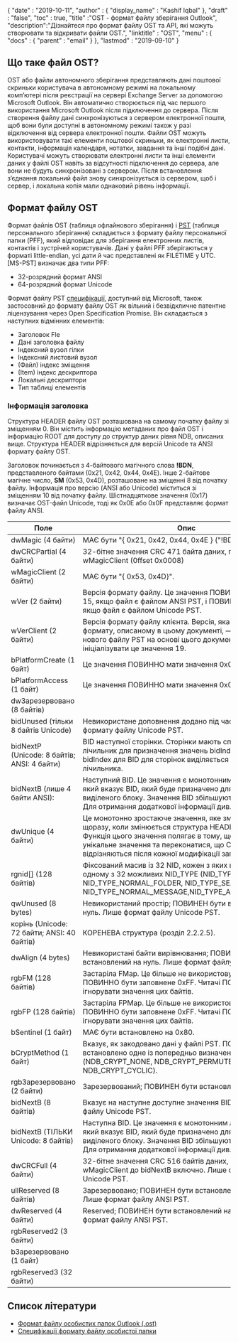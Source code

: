 {
  "date" : "2019-10-11",
  "author" : {
    "display_name" : "Kashif Iqbal"
},
  "draft" : "false",
  "toc" : true,
  "title" :"OST - формат файлу зберігання Outlook",
  "description":"Дізнайтеся про формат файлу OST та API, які можуть створювати та відкривати файли OST.",
  "linktitle" : "OST",
  "menu" : {
    "docs" : {
      "parent" : "email"
}
},
  "lastmod" : "2019-09-10"
}

## Що таке файл OST?

OST або файли автономного зберігання представляють дані поштової скриньки користувача в автономному режимі на локальному комп’ютері після реєстрації на сервері Exchange Server за допомогою Microsoft Outlook. Він автоматично створюється під час першого використання Microsoft Outlook після підключення до сервера. Після створення файлу дані синхронізуються з сервером електронної пошти, щоб вони були доступні в автономному режимі також у разі відключення від сервера електронної пошти. Файли OST можуть використовувати такі елементи поштової скриньки, як електронні листи, контакти, інформація календаря, нотатки, завдання та інші подібні дані. Користувачі можуть створювати електронні листи та інші елементи даних у файлі OST навіть за відсутності підключення до сервера, але вони не будуть синхронізовані з сервером. Після встановлення з’єднання локальний файл знову синхронізується із сервером, щоб і сервер, і локальна копія мали однаковий рівень інформації.

## Формат файлу OST

Формат файлів OST (таблиця офлайнового зберігання) і [PST](/uk/email/pst/) (таблиця персонального зберігання) складається з формату файлу персональної папки (PFF), який відповідає для зберігання електронних листів, контактів і зустрічей користувачів. Дані у файлі PFF зберігаються у форматі little-endian, усі дати й час представлені як FILETIME у UTC. [MS-PST] визначає два типи PFF:

* 32-розрядний формат ANSI
* 64-розрядний формат Unicode

Формат файлу PST [специфікації](https://learn.microsoft.com/en-us/openspecs/office_file_formats/ms-pst/141923d5-15ab-4ef1-a524-6dce75aae546), доступний від Microsoft, також застосовний до формату файлу OST як вільний і безвідкличне патентне ліцензування через Open Specification Promise. Він складається з наступних відмінних елементів:

* Заголовок Fle
* Дані заголовка файлу
* Індексний вузол гілки
* Індексний листовий вузол
* (Файл) індекс зміщення
* (Item) індекс дескриптора
* Локальні дескриптори
* Тип таблиці елементів

### Інформація заголовка

Структура HEADER файлу OST розташована на самому початку файлу зі зміщенням 0. Він містить інформацію метаданих про файл OST і інформацію ROOT для доступу до структур даних рівня NDB, описаних вище. Структура HEADER відрізняється для версій Unicode та ANSI формату файлу OST.

Заголовок починається з 4-байтового магічного слова **!BDN**, представленого байтами (0x21, 0x42, 0x44, 0x4E). Інше 2-байтове магічне число, **SM** (0x53, 0x4D), розташоване на зміщенні 8 від початку файлу. Інформація про версію (ANSI або Unicode) міститься зі зміщенням 10 від початку файлу. Шістнадцяткове значення (0x17) визначає OST-файл Unicode, тоді як 0x0E або 0x0F представляє формат файлу ANSI.

|Поле|Опис
---|---|
|dwMagic (4 байти)|МАЄ бути "{ 0x21, 0x42, 0x44, 0x4E } ("!BDN")"
|dwCRCPartial (4 байти)|32-бітне значення CRC 471 байта даних, починаючи з wMagicClient (0ffset 0x0008)
|wMagicClient (2 байти)|МАЄ бути "{ 0x53, 0x4D}".
|wVer (2 байти)|Версія формату файлу. Це значення ПОВИННО бути 14 або 15, якщо файл є файлом ANSI PST, і ПОВИННО бути 23, якщо файл є файлом Unicode PST.
|wVerClient (2 байти)|Версія формату файлу клієнта. Версія, яка відповідає формату, описаному в цьому документі, — 19. Творці нового файлу PST на основі цього документа СЛІД ініціалізувати це значення 19.
|bPlatformCreate (1 байт)|Це значення ПОВИННО мати значення 0x01.
|bPlatformAccess (1 байт)|Це значення ПОВИННО мати значення 0x01.
|dwЗарезервовано (8 байтів)|
|bidUnused (тільки 8 байтів Unicode)|Невикористане доповнення додано під час створення формату файлу Unicode PST.
|bidNextP (Unicode: 8 байтів; ANSI: 4 байти)|BID наступної сторінки. Сторінки мають спеціальний лічильник для призначення значень bidIndex. Значення bidIndex для BID для сторінок виділяється з цього лічильника.
|bidNextB (лише 4 байти ANSI): |Наступний BID. Це значення є монотонним лічильником, який вказує BID, який буде призначено для наступного виділеного блоку. Значення BID збільшуються з кроком 4. Для отримання додаткової інформації див. розділ 2.2.2.2.
|dwUnique (4 байти)|Це монотонно зростаюче значення, яке змінюється щоразу, коли змінюється структура HEADER файлу PST. Функція цього значення полягає в тому, щоб надати унікальне значення та переконатися, що CRC HEADER відрізняються після кожної модифікації заголовка.
|rgnid[]   (128 байтів)|Фіксований масив із 32 NID, кожен з яких відповідає одному з 32 можливих NID_TYPE (NID_TYPE, NID_TYPE_NORMAL_FOLDER, NID_TYPE_SEARCH_FOLDER, NID_TYPE_NORMAL_MESSAGE,NID_TYPE_ASSOC_MESSAGE)
|qwUnused (8 bytes)|Невикористаний простір; ПОВИНЕН бути встановлений на нуль. Лише формат файлу Unicode PST.
|корінь (Unicode: 72 байти; ANSI: 40 байтів)|КОРЕНЕВА структура (розділ 2.2.2.5).
|dwAlign (4 bytes)|Невикористані байти вирівнювання; ПОВИНЕН бути встановлений на нуль. Лише формат файлу Unicode PST.
|rgbFM (128 байтів)|Застаріла FMap. Це більше не використовується і ПОВИННО бути заповнене 0xFF. Читачі ПОВИННІ ігнорувати значення цих байтів.
|rgbFP (128 байтів)|Застаріла FPMap. Це більше не використовується і ПОВИННО бути заповнене 0xFF. Читачі ПОВИННІ ігнорувати значення цих байтів.
|bSentinel (1 байт)|МАЄ бути встановлено на 0x80.
|bCryptMethod (1 байт)|Вказує, як закодовано дані у файлі PST. ПОВИННО бути встановлено одне із попередньо визначених значень (NDB_CRYPT_NONE, NDB_CRYPT_PERMUTE, NDB_CRYPT_CYCLIC).
|rgbЗарезервовано (2 байти)| Зарезервований; ПОВИНЕН бути встановлений на нуль.
|bidNextB (8 байтів)|Вказує на наступне доступне значення BID. Лише формат файлу Unicode PST.
|bidNextB (ТІЛЬКИ Unicode: 8 байтів)|Наступна BID. Це значення є монотонним лічильником, який вказує BID, який буде призначено для наступного виділеного блоку. Значення BID збільшуються з кроком 4. Для отримання додаткової інформації див. розділ 2.2.2.2.
|dwCRCFull (4 байти)|32-бітне значення CRC 516 байтів даних, починаючи від wMagicClient до bidNextB включно. Лише формат файлу Unicode PST.
|ullReserved (8 байтів)|Зарезервовано; ПОВИНЕН бути встановлений на нуль. Лише формат файлу ANSI PST.
|dwReserved (4 байти)|Reserved; ПОВИНЕН бути встановлений на нуль. Лише формат файлу ANSI PST.
|rgbReserved2 (3 байти)|
|bЗарезервовано (1 байт) |
|rgbReserved3 (32 байти) |

## Список літератури

* [Формат файлу особистих папок Outlook (.ost)](https://learn.microsoft.com/en-us/openspecs/office_file_formats/ms-pst/141923d5-15ab-4ef1-a524-6dce75aae546)
* [Специфікації формату файлу особистої папки](https://github.com/libyal/libpff/blob/main/documentation/Personal%20Folder%20File%20(PFF)%20format.asciidoc)

